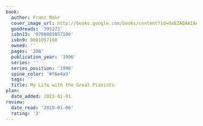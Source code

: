 ```yaml
---
book:
  author: Franz Mohr
  cover_image_url: http://books.google.com/books/content?id=OoEZAQAAIAAJ&printsec=frontcover&img=1&zoom=1&source=gbs_api
  goodreads: '393273'
  isbn13: '9780801057106'
  isbn9: 0801057108
  owned: ''
  pages: '208'
  publication_year: '1996'
  series: ''
  series_position: '1996'
  spine_color: '#f6e4a3'
  tags: ''
  title: My Life with the Great Pianists
plan:
  date_added: 2023-01-01
review:
  date_read: '2010-01-06'
  rating: '3'
---
```

